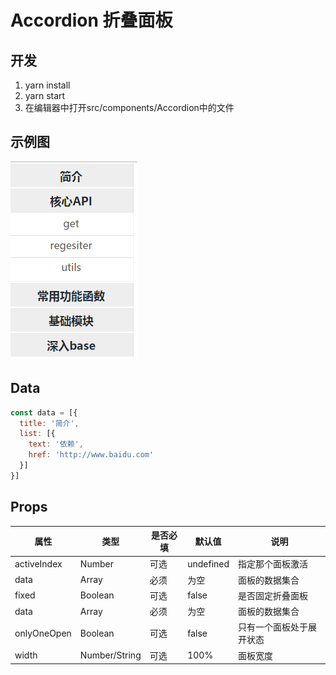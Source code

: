 # Accordion 折叠面板

## 开发
1. yarn install
2. yarn start
3. 在编辑器中打开src/components/Accordion中的文件
## 示例图
![](./accordion.png)
## Data
```javascript
const data = [{
  title: '简介',
  list: [{
    text: '依赖',
    href: 'http://www.baidu.com'
  }]
}]
```
## Props

<table>
<thead>
<tr>
<th>属性</th>
<th>类型</th>
<th>是否必填</th>
<th>默认值</th>
<th>说明</th>
</tr>
</thead>
<tbody>
<tr>
<td>activeIndex</td>
<td>Number</td>
<td>可选</td>
<td>undefined</td>
<td>指定那个面板激活</td>
</tr>
<tr>
<td>data</td>
<td>Array</td>
<td>必须</td>
<td>为空</td>
<td>面板的数据集合</td>
</tr>
<tr>
<td>fixed</td>
<td>Boolean</td>
<td>可选</td>
<td>false</td>
<td>是否固定折叠面板</td>
</tr>
<tr>
<td>data</td>
<td>Array</td>
<td>必须</td>
<td>为空</td>
<td>面板的数据集合</td>
</tr>
<tr>
<td>onlyOneOpen</td>
<td>Boolean</td>
<td>可选</td>
<td>false</td>
<td>只有一个面板处于展开状态</td>
</tr>
<tr>
<td>width</td>
<td>Number/String</td>
<td>可选</td>
<td>100%</td>
<td>面板宽度</td>
</tr>
</tbody>
</table>